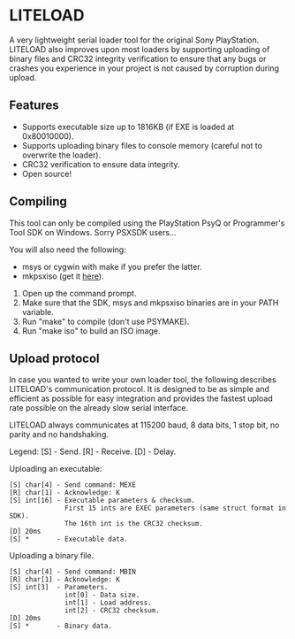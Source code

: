 # LITELOAD
A very lightweight serial loader tool for the original Sony PlayStation. LITELOAD also improves upon most loaders by supporting uploading of binary files and CRC32 integrity verification to ensure that any bugs or crashes you experience in your project is not caused by corruption during upload.

## Features
* Supports executable size up to 1816KB (if EXE is loaded at 0x80010000).
* Supports uploading binary files to console memory (careful not to overwrite the loader).
* CRC32 verification to ensure data integrity.
* Open source!

## Compiling
This tool can only be compiled using the PlayStation PsyQ or Programmer's Tool SDK on Windows. Sorry PSXSDK users...

You will also need the following:
* msys or cygwin with make if you prefer the latter.
* mkpsxiso (get it [here](https://github.com/Lameguy64/mkpsxiso)).

1. Open up the command prompt.
2. Make sure that the SDK, msys and mkpsxiso binaries are in your PATH variable.
3. Run "make" to compile (don't use PSYMAKE).
4. Run "make iso" to build an ISO image.

## Upload protocol
In case you wanted to write your own loader tool, the following describes LITELOAD's communication protocol. It is designed to be as simple and efficient as possible for easy integration and provides the fastest upload rate possible on the already slow serial interface.

LITELOAD always communicates at 115200 baud, 8 data bits, 1 stop bit, no parity and no handshaking.

Legend:
	[S] - Send.
	[R] - Receive.
	[D] - Delay.

Uploading an executable:

	[S] char[4] - Send command: MEXE
	[R] char[1] - Acknowledge: K
	[S] int[16] - Executable parameters & checksum.
				  First 15 ints are EXEC parameters (same struct format in SDK).
				  The 16th int is the CRC32 checksum.
	[D] 20ms
	[S] *       - Executable data.
	
Uploading a binary file.

	[S] char[4] - Send command: MBIN
	[R] char[1] - Acknowledge: K
	[S] int[3]  - Parameters.
				  int[0] - Data size.
				  int[1] - Load address.
				  int[2] - CRC32 checksum.
	[D] 20ms
	[S] *       - Binary data.